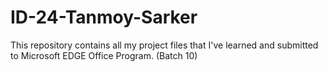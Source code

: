 # ID-24-Tanmoy-Sarker
This repository contains all my project files that I've learned and submitted to Microsoft EDGE Office Program. (Batch 10)

